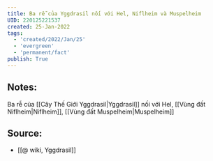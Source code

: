```yaml
---
title: Ba rễ của Yggdrasil nối với Hel, Niflheim và Muspelheim
UID: 220125221537
created: 25-Jan-2022
tags:
  - 'created/2022/Jan/25'
  - 'evergreen'
  - 'permanent/fact'
publish: True
---
```

## Notes:
Ba rễ của [[Cây Thế Giới Yggdrasil|Yggdrasil]] nối với Hel, [[Vùng đất Niflheim|Niflheim]], [[Vùng đất Muspelheim|Muspelheim]]

## Source:
- [[@ wiki, Yggdrasil]]



